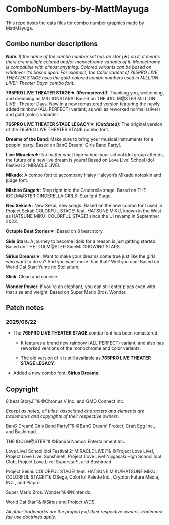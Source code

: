 # ComboNumbers-by-MattMayuga

This repo hosts the data files for combo number graphics made by MattMayuga.

## Combo number descriptions

***Note**: If the name of the combo number set has an star (★) on it, it means there are multiple colored and/or monochrome variants of it. Monochrome is compatible with almost anything. Colored variants can be based on whatever it’s based upon. For example, the Color variant of 765PRO LIVE THEATER STAGE uses the gold-colored combo numbers used in MILLION LIVE!: Theater Days’ combo font.*

**765PRO LIVE THEATER STAGE**★ ***(Remastered!)***:
Thanking you, welcoming, and dreaming as MILLIONSTARS! Based on THE iDOLM@STER MILLION LIVE!: Theater Days. Now in a new remastered version featuring the newly added rainbow (ALL PERFECT) variant, as well as reworked normal (silver) and gold (color) variants!

**765PRO LIVE THEATER STAGE LEGACY**★ ***(Outdated)***:
The original version of the 765PRO LIVE THEATER STAGE combo font.

**Dreams of the Band**:
Make sure to bring your musical instruments for a poppin’ party. Based on BanG Dream! Girls Band Party!.

**Live Miracles**★:
No matter what high school your school idol group attends, the future of a new live dream is yours! Based on Love Live! School Idol Festival 2: MIRACLE LIVE!.

**Mikado**:
A combo font to accompany Haley Halcyon’s Mikado noteskin and judge font.

**Mishiro Stage**★:
Step right into the Cinderella stage. Based on THE iDOLM@STER CINDERELLA GIRLS: Starlight Stage.

**Neo Sekai**★:
New Sekai, new songs. Based on the new combo font used in Project Sekai: COLORFUL STAGE! feat. HATSUNE MIKU, known in the West as HATSUNE MIKU: COLORFUL STAGE! since the UI revamp in September 2023.

**Octuple Beat Stories**★:
Based on 8 beat story.

**Side Stars**:
A journey to become idols for a reason is just getting started.  Based on THE iDOLM@STER SideM: GROWING STARS.

**Sirius Dreams**★:
Want to make your dreams come true just like the girls who want to do so? And you want more than that? Well you can! Based on World Dai Star: Yume no Stellarium.

**Slick**:
Clean and concise.

**Wonder Power**:
If you’re an elephant, you can still enter pipes even with that size and weight. Based on Super Mario Bros. Wonder.

## Patch notes

### 2025/06/22

- The **765PRO LIVE THEATER STAGE** combo font has been remastered.
  
  - It features a brand new rainbow (ALL PERFECT) variant, and also has reworked versions of the monochrome and color variants.
  
  - The old version of it is still available as **765PRO LIVE THEATER STAGE LEGACY**.

- Added a new combo font: **Sirius Dreams**.

## Copyright

8 beat Story♪™& ©Chronus V Inc. and GMO Connect Inc.

*Except as noted, all titles, associated characters and elements are trademarks and copyrights of their respective owners.*

BanG Dream! Girls Band Party!™& ©BanG Dream! Project, Craft Egg Inc., and Bushiroad.

THE IDOLM@STER™& ©Bandai Namco Entertainment Inc.

Love Live! School Idol Festival 2: MIRACLE LIVE!™& ©Project Love Live!, Project Love Live! Sunshine!!, Project Love Live! Nijigasaki High School Idol Club, Project Love Live! Superstar!!, and Bushiroad.

Project Sekai: COLORFUL STAGE! feat. HATSUNE MIKU/HATSUNE MIKU: COLORFUL STAGE!™& ©Sega, Colorful Palette Inc., Crypton Future Media, INC., and Piapro.

Super Mario Bros. Wonder™& ©Nintendo.

World Dai Star™& ©Sirius and Project WDS.

*All other trademarks are the property of their respective owners, trademark fair use doctrines apply.*
